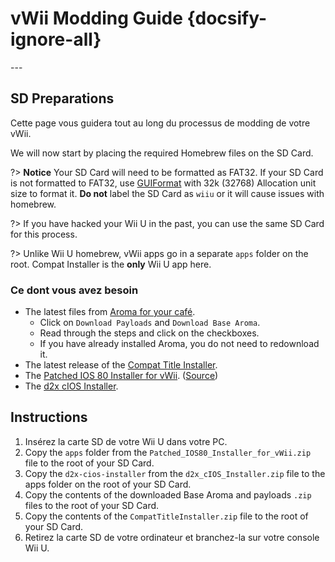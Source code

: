 # vWii Modding Guide {docsify-ignore-all}

---&#x20;

## SD Preparations

Cette page vous guidera tout au long du processus de modding de votre vWii.

We will now start by placing the required Homebrew files on the SD Card.

?> **Notice**
Your SD Card will need to be formatted as FAT32. If your SD Card is not formatted to FAT32, use [GUIFormat](http://ridgecrop.co.uk/index.htm?guiformat.htm) with 32k (32768) Allocation unit size to format it. **Do not** label the SD Card as `wiiu` or it will cause issues with homebrew.

?> If you have hacked your Wii U in the past, you can use the same SD Card for this process.

?> Unlike Wii U homebrew, vWii apps go in a separate `apps` folder on the root. Compat Installer is the **only** Wii U app here.

### Ce dont vous avez besoin

- The latest files from [Aroma for your café](https://aroma.foryour.cafe).
  - Click on `Download Payloads` and `Download Base Aroma`.
  - Read through the steps and click on the checkboxes.
  - If you have already installed Aroma, you do not need to redownload it.
- The latest release of the [Compat Title Installer](https://hbas-frontend.b-cdn.net/wiiu/CompatTitleInstaller).
- The <a href="docs/files/Patched_IOS80_Installer_for_vWii.zip" download>Patched IOS 80 Installer for vWii</a>. ([Source](https://github.com/Lazr1026/Patched-IOS80-Installer-for-vWii))
- The <a href ="docs/files/d2x_cIOS_Installer.zip" download>d2x cIOS Installer</a>.

## Instructions

1. Insérez la carte SD de votre Wii U dans votre PC.
2. Copy the `apps` folder from the `Patched_IOS80_Installer_for_vWii.zip` file to the root of your SD Card.
3. Copy the `d2x-cios-installer` from the `d2x_cIOS_Installer.zip` file to the apps folder on the root of your SD Card.
4. Copy the contents of the downloaded Base Aroma and payloads `.zip` files to the root of your SD Card.
5. Copy the contents of the `CompatTitleInstaller.zip` file to the root of your SD Card.
6. Retirez la carte SD de votre ordinateur et branchez-la sur votre console Wii U.
